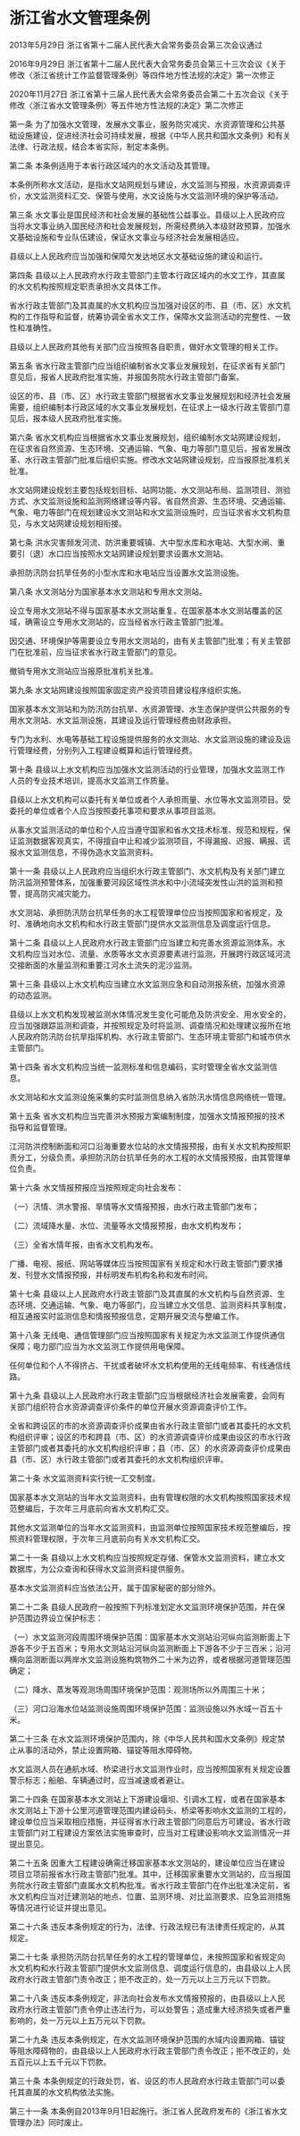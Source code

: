 # 浙江省水文管理条例

2013年5月29日 浙江省第十二届人民代表大会常务委员会第三次会议通过

2016年9月29日 浙江省第十二届人民代表大会常务委员会第三十三次会议《关于修改〈浙江省统计工作监督管理条例〉等四件地方性法规的决定》第一次修正

2020年11月27日 浙江省第十三届人民代表大会常务委员会第二十五次会议《关于修改〈浙江省水文管理条例〉等五件地方性法规的决定》第二次修正



第一条 为了加强水文管理，发展水文事业，服务防灾减灾、水资源管理和公共基础设施建设，促进经济社会可持续发展，根据《中华人民共和国水文条例》和有关法律、行政法规，结合本省实际，制定本条例。

第二条 本条例适用于本省行政区域内的水文活动及其管理。

本条例所称水文活动，是指水文站网规划与建设，水文监测与预报，水资源调查评价，水文监测资料汇交、保管与使用，水文设施与水文监测环境的保护等活动。

第三条 水文事业是国民经济和社会发展的基础性公益事业。县级以上人民政府应当将水文事业纳入国民经济和社会发展规划，所需经费纳入本级财政预算，加强水文基础设施和专业队伍建设，保证水文事业与经济社会发展相适应。

县级以上人民政府应当加强和保障欠发达地区水文基础设施的建设和运行。

第四条 县级以上人民政府水行政主管部门主管本行政区域内的水文工作，其直属的水文机构按照规定职责承担水文具体工作。

省水行政主管部门及其直属的水文机构应当加强对设区的市、县（市、区）水文机构的工作指导和监督，统筹协调全省水文工作，保障水文监测活动的完整性、一致性和准确性。

县级以上人民政府其他有关部门应当按照各自职责，做好水文管理的相关工作。

第五条 省水行政主管部门应当组织编制省水文事业发展规划，在征求省有关部门意见后，报省人民政府批准实施，并报国务院水行政主管部门备案。

设区的市、县（市、区）水行政主管部门根据省水文事业发展规划和经济社会发展需要，组织编制本行政区域的水文事业发展规划，在征求上一级水行政主管部门意见后，报本级人民政府批准实施。

第六条 省水文机构应当根据省水文事业发展规划，组织编制水文站网建设规划，在征求省自然资源、生态环境、交通运输、气象、电力等部门意见后，报省发展改革、水行政主管部门批准后组织实施。修改水文站网建设规划，应当报原批准机关批准。

水文站网建设规划主要包括规划目标、站网功能、水文测站布局、监测项目、测验方式、水文监测设施和监测网络建设等内容。省自然资源、生态环境、交通运输、气象、电力等部门在规划建设水文测站和水文监测设施时，应当征求省水文机构意见，与水文站网建设规划相衔接。

第七条 洪水灾害频发河流、防洪重要城镇、大中型水库和水电站、大型水闸、重要引（退）水口应当按照水文站网建设规划要求设置水文测站。

承担防汛防台抗旱任务的小型水库和水电站应当设置水文监测设施。

第八条 水文测站分为国家基本水文测站和专用水文测站。

设立专用水文测站不得与国家基本水文测站重复。在国家基本水文测站覆盖的区域，确需设立专用水文测站的，应当经省水行政主管部门批准。

因交通、环境保护等需要设立专用水文测站的，由有关主管部门批准；有关主管部门在批准前，应当征求省水行政主管部门的意见。

撤销专用水文测站应当报原批准机关批准。

第九条 水文站网建设按照国家固定资产投资项目建设程序组织实施。

国家基本水文测站和为防汛防台抗旱、水资源管理、水生态保护提供公共服务的专用水文测站、水文监测设施，其建设及运行管理经费由财政承担。

专门为水利、水电等基础工程设施提供服务的水文测站、水文监测设施的建设及运行管理经费，分别列入工程建设概算和运行管理经费。

第十条 县级以上水文机构应当加强水文监测活动的行业管理，加强水文监测工作人员的专业技术培训，提高水文监测工作质量。

县级以上水文机构可以委托有关单位或者个人承担雨量、水位等水文监测项目。受委托的单位或者个人应当按照委托事项和要求从事项目监测。

从事水文监测活动的单位和个人应当遵守国家和省水文技术标准、规范和规程，保证监测数据客观真实，不得擅自中止和减少监测项目，不得漏报、迟报、瞒报、谎报水文监测信息，不得伪造水文监测资料。

第十一条 县级以上人民政府应当组织水行政主管部门、水文机构及有关部门建立防汛监测预警体系，加强重要河段区域性洪水和中小流域突发性山洪的监测和预警，提高防灾减灾能力。

水文测站、承担防汛防台抗旱任务的水工程管理单位应当按照国家和省规定，及时、准确地向水文机构和水行政主管部门提供水文监测信息及调度运行信息。

第十二条 县级以上人民政府水行政主管部门应当建立和完善水资源监测体系。水文机构应当对水位、流量、水质等水文水资源要素进行监测，开展跨行政区域河流交接断面的水量监测和重要江河水土流失的泥沙监测。

第十三条 县级以上水文机构应当建立水文监测应急和自动测报系统，加强水资源的动态监测。

县级以上水文机构发现被监测水体情况发生变化可能危及防洪安全、用水安全的，应当加强跟踪监测和调查，并按照规定及时将监测、调查情况和处理建议报所在地人民政府防汛防台抗旱指挥机构、水行政主管部门、生态环境主管部门和城市供水主管部门。

第十四条 省水文机构应当统一监测标准和信息编码，实时管理全省水文监测信息。

水文测站和水文监测设施采集的实时监测信息纳入省防汛水情信息网络统一管理。

第十五条 省水文机构应当完善洪水预报方案编制制度，加强水文情报预报的技术指导和监督管理。

江河防洪控制断面和河口沿海重要水位站的水文情报预报，由有关水文机构按照职责分工，分级负责。承担防汛防台抗旱任务的水工程的水文情报预报，由其管理单位负责。

第十六条 水文情报预报应当按照规定向社会发布：

（一）汛情、洪水警报、旱情等水文情报预报，由水行政主管部门发布；

（二）流域降水量、水位、流量等水文情报预报，由水文机构发布；

（三）全省水情年报，由省水文机构发布。

广播、电视、报纸、网站等媒体应当按照国家有关规定和水行政主管部门要求播发、刊登水文情报预报，并标明发布机构名称和发布时间。

第十七条 县级以上人民政府水行政主管部门及其直属的水文机构与自然资源、生态环境、交通运输、气象、电力等部门，应当建立水文信息、监测资料共享制度，相互通报实时监测信息和情报预报信息，定期开展交流与整编工作。

第十八条 无线电、通信管理部门应当按照国家有关规定为水文监测工作提供通信保障；电力部门应当为水文监测工作提供用电保障。

任何单位和个人不得挤占、干扰或者破坏水文机构使用的无线电频率、有线通信线路。

第十九条 县级以上人民政府水行政主管部门应当根据经济社会发展需要，会同有关部门组织符合水资源调查评价条件的单位开展水资源调查评价工作。

全省和跨设区的市的水资源调查评价成果由省水行政主管部门或者其委托的水文机构组织评审；设区的市和跨县（市、区）的水资源调查评价成果由设区的市水行政主管部门或者其委托的水文机构组织评审；县（市、区）的水资源调查评价成果由县（市、区）水行政主管部门或者其委托的水文机构组织评审。

第二十条 水文监测资料实行统一汇交制度。

国家基本水文测站的当年水文监测资料，由有管理权限的水文机构按照国家技术规范整编后，于次年三月底前向省水文机构汇交。

其他水文监测单位的当年水文监测资料，由监测单位按照国家技术规范整编后，按照资料管理权限，于次年三月底前向有关水文机构汇交。

第二十一条 县级以上水文机构应当按照规定存储、保管水文监测资料，建立水文数据库，为公众查询和获得水文监测资料提供服务。

基本水文监测资料应当依法公开，属于国家秘密的部分除外。

第二十二条 县级人民政府一般按照下列标准划定水文监测环境保护范围，并在保护范围边界设立保护标志：

（一）水文监测河段周围环境保护范围：国家基本水文测站沿河纵向监测断面上下游各不少于五百米；专用水文测站沿河纵向监测断面上下游各不少于三百米；沿河横向监测断面以两岸水文监测设施构筑物外二十米为边界，或者根据河道管理范围确定；

（二）降水、蒸发等观测场周围环境保护范围：观测场所以外周围三十米；

（三）河口沿海水位站监测设施周围环境保护范围：监测设施以外水域一百五十米。

第二十三条 在水文监测环境保护范围内，除《中华人民共和国水文条例》规定禁止从事的活动外，禁止设置网箱、锚锭等阻水障碍物。

水文监测人员在通航水域、桥梁进行水文监测作业时，应当按照国家有关规定设置警示标志；船舶、车辆通过时，应当减速或者避让。

第二十四条 在国家基本水文测站上下游建设堰坝、引调水工程，或者在国家基本水文测站上下游十公里河道管理范围内建设码头、桥梁等影响水文监测的工程的，建设单位应当采取相应措施，并征得省水行政主管部门同意后方可建设。省水行政主管部门对工程建设方案依法实施审查时，应当对工程建设影响水文监测情况一并提出意见。

第二十五条 因重大工程建设确需迁移国家基本水文测站的，建设单位应当在建设项目立项前报省水行政主管部门批准。其中，迁移国家重要水文测站的，应当报国务院水行政主管部门直属水文机构批准。省水行政主管部门在作出批准决定前，省水文机构应当对迁建测站的地点、位置、监测环境、对比监测要求、应急监测措施等情况进行论证并提出意见。

第二十六条 违反本条例规定的行为，法律、行政法规已有法律责任规定的，从其规定。

第二十七条 承担防汛防台抗旱任务的水工程的管理单位，未按照国家和省规定向水文机构和水行政主管部门提供水文监测信息、调度运行信息的，由县级以上人民政府水行政主管部门责令改正；拒不改正的，处一万元以上三万元以下罚款。

第二十八条 违反本条例规定，非法向社会发布水文情报预报的，由县级以上人民政府水行政主管部门责令停止违法行为，可以处警告；造成重大经济损失或者严重影响的，处一万元以上五万元以下罚款。

第二十九条 违反本条例规定，在水文监测环境保护范围的水域内设置网箱、锚锭等阻水障碍物的，由县级以上人民政府水行政主管部门责令改正；拒不改正的，处五百元以上五千元以下罚款。

第三十条 本条例规定的行政处罚，省、设区的市人民政府水行政主管部门可以委托其直属的水文机构依法实施。

第三十一条 本条例自2013年9月1日起施行。浙江省人民政府发布的《浙江省水文管理办法》同时废止。